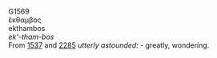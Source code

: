 <body>
  <p>G1569<br>  ἔκθαμβος  <br> ekthambos  <br><i>ek‘-tham-bos </i><br>From <a href="g1537.htm">1537</a> and <a href="g2285.htm">2285</a>  <i>utterly</i> <i>astounded:</i> - greatly, wondering.<br></p>
 </body>
